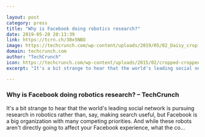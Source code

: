 ```yaml
---

layout: post
category: press
title: "Why is Facebook doing robotics research?"
date: 2019-05-20 20:13:39
link: https://tcrn.ch/30x5NBO
image: https://techcrunch.com/wp-content/uploads/2019/05/02_Daisy_crop.jpg?w=696
domain: techcrunch.com
author: "TechCrunch"
icon: https://techcrunch.com/wp-content/uploads/2015/02/cropped-cropped-favicon-gradient.png?w=180
excerpt: "It's a bit strange to hear that the world's leading social network is pursuing research in robotics rather than, say, making search useful, but Facebook is a big organization with many competing priorities. And while these robots aren't directly going to affect your Facebook experience, what the co…"

---
```


### Why is Facebook doing robotics research? – TechCrunch

It's a bit strange to hear that the world's leading social network is pursuing research in robotics rather than, say, making search useful, but Facebook is a big organization with many competing priorities. And while these robots aren't directly going to affect your Facebook experience, what the co…